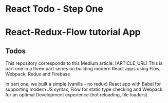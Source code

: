 # React Todo - Step One
# React-Redux-Flow tutorial App

## Todos

This repository corresponds to this Medium article: [ARTICLE_URL]
This is part one in a three part series on building modern React apps using
Flow, Webpack, Redux and Firebase

In part one, we built a simple (vanilla - no redux) React app with Babel for
supporting modern JS syntax, Flow for static type checking and Webpack for an
optimal Development experience (hot reloading, file loaders)
